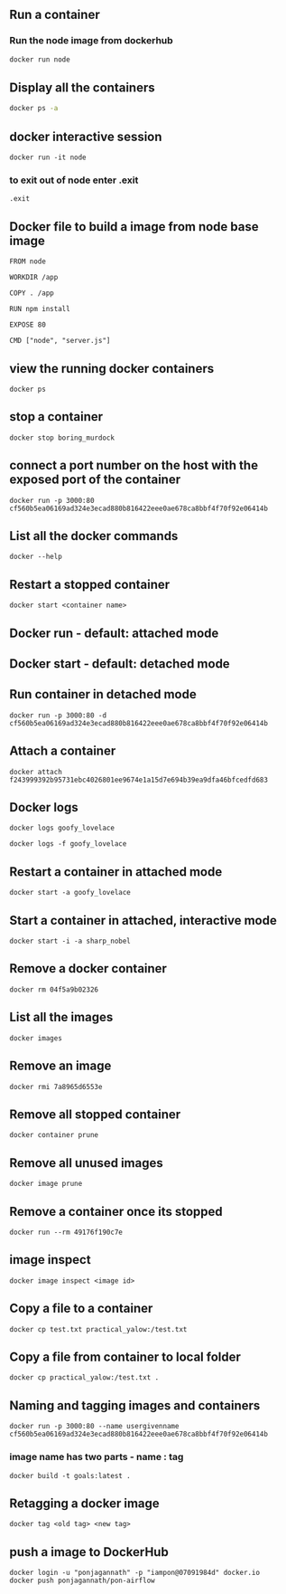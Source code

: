 ## Run a container

### Run the node image from dockerhub

```sh
docker run node
```

## Display all the containers

```sh
docker ps -a
```

## docker interactive session

```
docker run -it node
```

### to exit out of node enter .exit

```
.exit
```

## Docker file to build a image from node base image

```
FROM node

WORKDIR /app

COPY . /app

RUN npm install

EXPOSE 80

CMD ["node", "server.js"]
```

## view the running docker containers

```
docker ps
```

## stop a container

```
docker stop boring_murdock
```

## connect a port number on the host with the exposed port of the container

```
docker run -p 3000:80 cf560b5ea06169ad324e3ecad880b816422eee0ae678ca8bbf4f70f92e06414b
```

## List all the docker commands

```
docker --help
```

## Restart a stopped container

```
docker start <container name>
```

## Docker run - default: attached mode

## Docker start - default: detached mode

## Run container in detached mode

```
docker run -p 3000:80 -d cf560b5ea06169ad324e3ecad880b816422eee0ae678ca8bbf4f70f92e06414b
```

## Attach a container

```
docker attach f243999392b95731ebc4026801ee9674e1a15d7e694b39ea9dfa46bfcedfd683
```

## Docker logs

```
docker logs goofy_lovelace
```

```
docker logs -f goofy_lovelace
```

## Restart a container in attached mode

```
docker start -a goofy_lovelace
```

## Start a container in attached, interactive mode

```
docker start -i -a sharp_nobel
```

## Remove a docker container

```
docker rm 04f5a9b02326
```

## List all the images

```
docker images
```

## Remove an image

```
docker rmi 7a8965d6553e
```

## Remove all stopped container

```
docker container prune
```

## Remove all unused images

```
docker image prune
```

## Remove a container once its stopped

```
docker run --rm 49176f190c7e
```

## image inspect

```
docker image inspect <image id>
```

## Copy a file to a container

```
docker cp test.txt practical_yalow:/test.txt
```

## Copy a file from container to local folder

```
docker cp practical_yalow:/test.txt .
```

## Naming and tagging images and containers

```
docker run -p 3000:80 --name usergivenname cf560b5ea06169ad324e3ecad880b816422eee0ae678ca8bbf4f70f92e06414b
```

### image name has two parts - name : tag

```
docker build -t goals:latest .
```

## Retagging a docker image

```
docker tag <old tag> <new tag>
```

## push a image to DockerHub

```
docker login -u "ponjagannath" -p "iampon@07091984d" docker.io
docker push ponjagannath/pon-airflow
```
